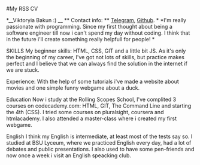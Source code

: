 #My RSS CV

*__Viktoryia Bakun :)  __ 
** Contact info: ** [Telegram](https://t.me/Vusen "My telegram"),  [Github](https://github.com/viktoriabakun "My Github"). *
*I'm really passionate with programming. Since my first thought about being a software engineer till now i can't spend my day without coding. I think that in the future i'll create something really helpfull for people! *

SKILLS
My beginner skills: HTML, CSS, GIT and a little bit JS. As it's only the beginning of my career, I've got not lots of skills, but practice makes perfect and I believe that we can always find the solution in the internet if we are stuck.

Experience:
With the help of some tutorials i've made a website about movies and one simple funny webgame about a duck.

Education
Now i study at the Rolling Scopes School, I've complited 3 courses on codecademy.com: HTML, GIT, The Command Line and starting the 4th (CSS). I tried some courses on pluralsight, coursera and htmlacademy. I also attended a master-class where i created my first webgame.

English
I think my English is intermediate, at least most of the tests say so. I studied at BSU Lyceum, where we practiced English every day, had a lot of debates and public presentations. I also used to have some pen-friends and now once a week i visit an English speacking club.